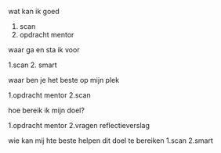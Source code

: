 wat kan ik goed

1. scan
2. opdracht mentor

waar ga en sta ik voor

1.scan
2. smart

waar ben je het beste op mijn plek

1.opdracht mentor
2.scan

hoe bereik ik mijn doel?

1.opdracht mentor 
2.vragen reflectieverslag

wie kan mij hte beste helpen dit doel te bereiken 
1.scan
2.smart
